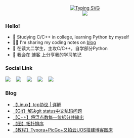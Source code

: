 <div align="center">
  <!-- 动态打字效果 -->
  <a href="https://blog.sunguoqi.com/">
      <img src="https://readme-typing-svg.demolab.com?font=Fira+Code&pause=1000&width=435&lines=printf(%22Hello%2C%20World!%22);慕雪祝您生活愉快!&center=true&size=26" alt="Typing SVG" />
  </a></br>
  <img src="https://github-readme-streak-stats.herokuapp.com/?user=musnows">
</div>
<!--
<div align="right">
  <img src="https://github-readme-streak-stats.herokuapp.com/?user=musnows"></br>
  <img src="https://stats.justsong.cn/api/csdn?id=muxuen&theme=gruvbox_light"></br>
</div>
<img align="right" src="https://github-readme-stats.vercel.app/api?username=musnows&show_icons=true&icon_color=CE1D2D&text_color=718096&bg_color=ffffff&hide_title=true" />
-->

### Hello!

* 🎑 Studying C/C++ in college, learning Python by myself
* 😶‍🌫️ I'm sharing my coding notes on [blog](https://blog.musnow.top/)
* 📕 在读大二学生，主攻C/C++，自学部分Python
* 🎉 我会在 [博客](https://blog.musnow.top/) 上分享我的学习笔记


### Social Link

<a href="https://blog.musnow.top/"><img src="https://img.shields.io/badge/Hexo-博客-blue" /></a>&emsp;
<a href="https://blog.csdn.net/muxuen?spm=1010.2135.3001.5343"><img src="https://img.shields.io/badge/CSDN-博客-c32136" /></a>&emsp;
<a href="https://www.zhihu.com/people/musnows/"><img src="https://img.shields.io/badge/Zhihu-知乎-blue" /></a>&emsp;
<a href="https://gitee.com/musnow"><img src="https://img.shields.io/badge/Gitee-学习仓库-red" /></a>&emsp;
<img src="https://visitor-badge.glitch.me/badge?page_id=musnows">


### Blog

<!-- BLOG-POST-LIST:START -->
- [【Linux】tcp协议 | 详解](https://blog.musnow.top/2023/03/17/Linux/37%E9%87%8D%E7%9C%8Btcp/)
- [【Git】解决git status中文乱码问题](https://blog.musnow.top/2023/03/16/tools/18git%20status%E4%B8%AD%E6%96%87%E4%B9%B1%E7%A0%81/)
- [【C++】将浮点数每一位拆分并输出](https://blog.musnow.top/2023/03/13/oj/%E5%B0%86%E6%B5%AE%E7%82%B9%E6%95%B0%E6%AF%8F%E4%B8%80%E4%BD%8D%E6%8B%86%E5%88%86%E8%BE%93%E5%87%BA/)
- [【图】拓扑排序](https://blog.musnow.top/2023/03/12/data_structure/14%E6%8B%93%E6%89%91%E6%8E%92%E5%BA%8F/)
- [【教程】Typora+PicGo+又拍云UOS搭建博客图床](https://blog.musnow.top/2023/03/12/tools/17%E5%8F%88%E6%8B%8D%E4%BA%91uos+picgo/)
<!-- BLOG-POST-LIST:END -->